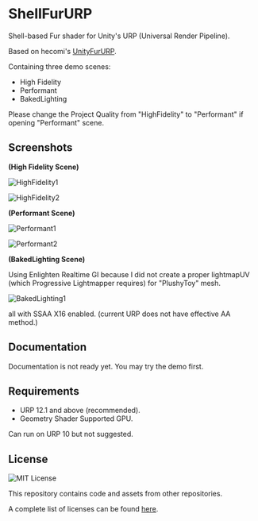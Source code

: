 ShellFurURP
=============

 Shell-based Fur shader for Unity's URP (Universal Render Pipeline).
 
 Based on hecomi's [UnityFurURP](https://github.com/hecomi/UnityFurURP).
 
 Containing three demo scenes:
 - High Fidelity
 - Performant
 - BakedLighting
 
 Please change the Project Quality from "HighFidelity" to "Performant" if opening "Performant" scene.
 
Screenshots
------------
**(High Fidelity Scene)**

 ![HighFidelity1](https://github.com/jiaozi158/ShellFurURP/blob/main/Documentation/Images/Demo/HighFidelity/HighFidelity1_new.jpg)
 
 ![HighFidelity2](https://github.com/jiaozi158/ShellFurURP/blob/main/Documentation/Images/Demo/HighFidelity/HighFidelity2_new.jpg)

**(Performant Scene)**
 
 ![Performant1](https://github.com/jiaozi158/ShellFurURP/blob/main/Documentation/Images/Demo/Performant/Performant1_new.jpg)
 
 ![Performant2](https://github.com/jiaozi158/ShellFurURP/blob/main/Documentation/Images/Demo/Performant/Performant2_new.jpg)
 
 **(BakedLighting Scene)**
 
 Using Enlighten Realtime GI because I did not create a proper lightmapUV (which Progressive Lightmapper requires) for "PlushyToy" mesh.
 
 ![BakedLighting1](https://github.com/jiaozi158/ShellFurURP/blob/main/Documentation/Images/Demo/BakedLighting/BakedLighting1_new.jpg)

all with SSAA X16 enabled. (current URP does not have effective AA method.)

Documentation
------------
Documentation is not ready yet.
You may try the demo first.

Requirements
------------
- URP 12.1 and above (recommended).
- Geometry Shader Supported GPU.

Can run on URP 10 but not suggested.

License
------------
![MIT License](http://img.shields.io/badge/license-MIT-blue.svg?style=flat)

This repository contains code and assets from other repositories.

A complete list of licenses can be found [here](https://github.com/jiaozi158/ShellFurURP/blob/main/LICENSE).
